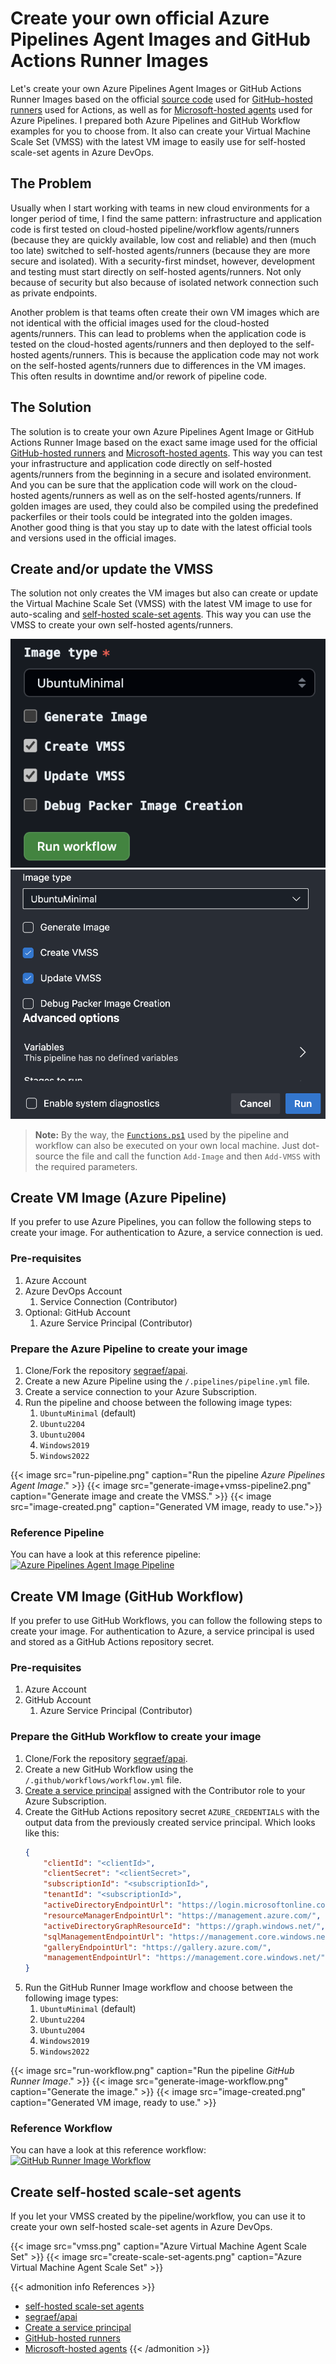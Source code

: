 # Create your own official Azure Pipelines Agent Images and GitHub Actions Runner Images


Let's create your own Azure Pipelines Agent Images or GitHub Actions Runner Images based on the official [source code](https://github.com/actions/runner-images/) used for [GitHub-hosted runners](https://docs.github.com/en/actions/using-github-hosted-runners/about-github-hosted-runners) used for Actions, as well as for [Microsoft-hosted agents](https://docs.microsoft.com/en-us/azure/devops/pipelines/agents/hosted?view=azure-devops#use-a-microsoft-hosted-agent) used for Azure Pipelines. I prepared both Azure Pipelines and GitHub Workflow examples for you to choose from. It also can create your Virtual Machine Scale Set (VMSS) with the latest VM image to easily use for self-hosted scale-set agents in Azure DevOps.

<!--more-->

## The Problem

Usually when I start working with teams in new cloud environments for a longer period of time, I find the same pattern: infrastructure and application code is first tested on cloud-hosted pipeline/workflow agents/runners (because they are quickly available, low cost and reliable) and then (much too late) switched to self-hosted agents/runners (because they are more secure and isolated). With a security-first mindset, however, development and testing must start directly on self-hosted agents/runners. Not only because of security but also because of isolated network connection such as private endpoints.

Another problem is that teams often create their own VM images which are not identical with the official images used for the cloud-hosted agents/runners. This can lead to problems when the application code is tested on the cloud-hosted agents/runners and then deployed to the self-hosted agents/runners. This is because the application code may not work on the self-hosted agents/runners due to differences in the VM images. This often results in downtime and/or rework of pipeline code.

## The Solution

The solution is to create your own Azure Pipelines Agent Image or GitHub Actions Runner Image based on the exact same image used for the official [GitHub-hosted runners](https://docs.github.com/en/actions/using-github-hosted-runners/about-github-hosted-runners) and [Microsoft-hosted agents](https://docs.microsoft.com/en-us/azure/devops/pipelines/agents/hosted?view=azure-devops#use-a-microsoft-hosted-agent). This way you can test your infrastructure and application code directly on self-hosted agents/runners from the beginning in a secure and isolated environment. And you can be sure that the application code will work on the cloud-hosted agents/runners as well as on the self-hosted agents/runners. If golden images are used, they could also be compiled using the predefined packerfiles or their tools could be integrated into the golden images. Another good thing is that you stay up to date with the latest official tools and versions used in the official images.

## Create and/or update the VMSS

The solution not only creates the VM images but also can create or update the Virtual Machine Scale Set (VMSS) with the latest VM image to use for auto-scaling and [self-hosted scale-set agents](https://learn.microsoft.com/en-us/azure/devops/pipelines/agents/scale-set-agents?view=azure-devops). This way you can use the VMSS to create your own self-hosted agents/runners.

![](create-update-vmss-workflow.png)
![](create-update-vmss-pipeline.png)

> **Note:** By the way, the [`Functions.ps1`](https://github.com/segraef/apai/blob/main/.scripts/Functions.ps1) used by the pipeline and workflow can also be executed on your own local machine. Just dot-source the file and call the function `Add-Image` and then `Add-VMSS` with the required parameters.

## Create VM Image (Azure Pipeline)

If you prefer to use Azure Pipelines, you can follow the following steps to create your image. For authentication to Azure, a service connection is ued.

### Pre-requisites
1. Azure Account
2. Azure DevOps Account
   1. Service Connection (Contributor)
3. Optional: GitHub Account
   1. Azure Service Principal (Contributor)

### Prepare the Azure Pipeline to create your image

1. Clone/Fork the repository [segraef/apai](https://github.com/segraef/apai).
2. Create a new Azure Pipeline using the `/.pipelines/pipeline.yml` file.
3. Create a service connection to your Azure Subscription.
4. Run the pipeline and choose between the following image types:
   1. `UbuntuMinimal` (default)
   2. `Ubuntu2204`
   3. `Ubuntu2004`
   4. `Windows2019`
   5. `Windows2022`

{{< image src="run-pipeline.png" caption="Run the pipeline *Azure Pipelines Agent Image*." >}}
{{< image src="generate-image+vmss-pipeline2.png" caption="Generate image and create the VMSS." >}}
{{< image src="image-created.png" caption="Generated VM image, ready to use.">}}

### Reference Pipeline

You can have a look at this reference pipeline: [![Azure Pipelines Agent Image Pipeline](https://dev.azure.com/segraef/apai/_apis/build/status%2Fapai?branchName=main)](https://dev.azure.com/segraef/apai/_build/latest?definitionId=42)

## Create VM Image (GitHub Workflow)

If you prefer to use GitHub Workflows, you can follow the following steps to create your image. For authentication to Azure, a service principal is used and stored as a GitHub Actions repository secret.

### Pre-requisites
1. Azure Account
2. GitHub Account
   1. Azure Service Principal (Contributor)

### Prepare the GitHub Workflow to create your image

1. Clone/Fork the repository [segraef/apai](https://github.com/segraef/apai).
2. Create a new GitHub Workflow using the `/.github/workflows/workflow.yml` file.
3. [Create a service principal](https://learn.microsoft.com/en-us/azure/developer/github/connect-from-azure?tabs=azure-cli%2Clinux#use-the-azure-login-action-with-a-service-principal-secret) assigned with the Contributor role to your Azure Subscription.
4. Create the GitHub Actions repository secret `AZURE_CREDENTIALS` with the output data from the previously created service principal. Which looks like this:
    ```json
    {
        "clientId": "<clientId>",
        "clientSecret": "<clientSecret>",
        "subscriptionId": "<subscriptionId>",
        "tenantId": "<subscriptionId>",
        "activeDirectoryEndpointUrl": "https://login.microsoftonline.com",
        "resourceManagerEndpointUrl": "https://management.azure.com/",
        "activeDirectoryGraphResourceId": "https://graph.windows.net/",
        "sqlManagementEndpointUrl": "https://management.core.windows.net:8443/",
        "galleryEndpointUrl": "https://gallery.azure.com/",
        "managementEndpointUrl": "https://management.core.windows.net/"
    }
    ```
5. Run the GitHub Runner Image workflow and choose between the following image types:
   1. `UbuntuMinimal` (default)
   2. `Ubuntu2204`
   3. `Ubuntu2004`
   4. `Windows2019`
   5. `Windows2022`

{{< image src="run-workflow.png" caption="Run the pipeline *GitHub Runner Image*." >}}
{{< image src="generate-image-workflow.png" caption="Generate the image." >}}
{{< image src="image-created.png" caption="Generated VM image, ready to use." >}}

### Reference Workflow

You can have a look at this reference workflow: [![GitHub Runner Image Workflow](<https://github.com/segraef/apai/actions/workflows/workflow.yml/badge.svg>)](<https://github.com/segraef/apai/actions/workflows/workflow.yml>)

## Create self-hosted scale-set agents

If you let your VMSS created by the pipeline/workflow, you can use it to create your own self-hosted scale-set agents in Azure DevOps.

{{< image src="vmss.png" caption="Azure Virtual Machine Agent Scale Set" >}}
{{< image src="create-scale-set-agents.png" caption="Azure Virtual Machine Agent Scale Set" >}}

{{< admonition info References >}}

- [self-hosted scale-set agents](https://learn.microsoft.com/en-us/azure/devops/pipelines/agents/scale-set-agents?view=azure-devops)
- [segraef/apai](https://github.com/segraef/apai)
- [Create a service principal](https://learn.microsoft.com/en-us/azure/developer/github/connect-from-azure?tabs=azure-cli%2Clinux#use-the-azure-login-action-with-a-service-principal-secret)
- [GitHub-hosted runners](https://docs.github.com/en/actions/using-github-hosted-runners/about-github-hosted-runners)
- [Microsoft-hosted agents](https://docs.microsoft.com/en-us/azure/devops/pipelines/agents/hosted?view=azure-devops#use-a-microsoft-hosted-agent)
{{< /admonition >}}

